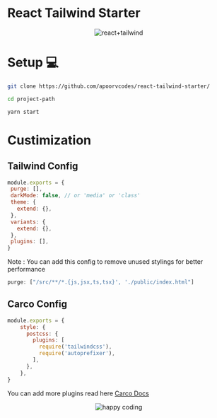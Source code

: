 # React Tailwind Starter

<p align="center">
  <img src="https://cdn.discordapp.com/attachments/783903973878136843/883583890965545020/1_1-zdwf7FmfzCQ1IEw-XGbg-removebg-preview.png" alt="react+tailwind">
</p>


 # Setup 💻

 ```bash
 git clone https://github.com/apoorvcodes/react-tailwind-starter/
 
 cd project-path
 
 yarn start
 
 ```
 
 # Custimization 
 
 ## Tailwind Config
 ```js
 module.exports = {
  purge: [],
  darkMode: false, // or 'media' or 'class'
  theme: {
    extend: {},
  },
  variants: {
    extend: {},
  },
  plugins: [],
}
```
Note : You can add this config to remove unused stylings for better performance 
```js 
purge: ["/src/**/*.{js,jsx,ts,tsx}', './public/index.html"] 
```
## Carco Config 

```js
module.exports = {
	style: {
	  postcss: {
	    plugins: [
	      require('tailwindcss'),
	      require('autoprefixer'),
	    ],
	  },
	},
} 
```

You can add more plugins read here [Carco Docs]("https://www.npmjs.com/package/@craco/craco)

<p align="center">

  <img src="https://cdn.discordapp.com/attachments/783903973878136843/883587565867925514/download-removebg-preview.png" alt="happy coding">
</p>


